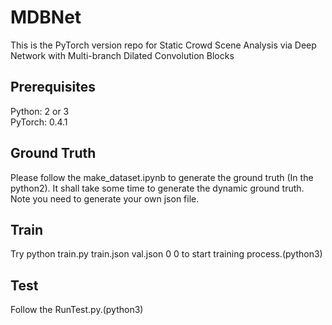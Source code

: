 # MDBNet
This is the PyTorch version repo for Static Crowd Scene Analysis via Deep Network with Multi-branch Dilated Convolution Blocks

<h2>Prerequisites</h2>

Python: 2 or 3<br/>
PyTorch: 0.4.1
<h2>Ground Truth</h2>
Please follow the make_dataset.ipynb to generate the ground truth (In the python2). It shall take some time to generate the dynamic ground truth. Note you need to generate your own json file.
<h2>Train</h2>
Try python train.py train.json val.json 0 0 to start training process.(python3)
<h2>Test</h2>
Follow the RunTest.py.(python3)
